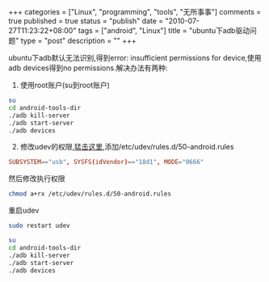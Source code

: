 +++
categories = ["Linux", "programming", "tools", "无所事事"]
comments = true
published = true
status = "publish"
date = "2010-07-27T11:23:22+08:00"
tags = ["android", "Linux"]
title = "ubuntu下adb驱动问题"
type = "post"
description = ""
+++


ubuntu下adb默认无法识别,得到error: insufficient permissions for device,使用adb devices得到no permissions.解决办法有两种:

1. 使用root账户(su到root账户)

```sh
su
cd android-tools-dir
./adb kill-server
./adb start-server
./adb devices
```

2. 修改udev的权限,<a href="http://bradchow.wordpress.com/2009/02/16/adb-on-windows-and-ubuntu-linux/" target="_blank">猛击这里</a>,添加/etc/udev/rules.d/50-android.rules

```conf
SUBSYSTEM=="usb", SYSFS(idVendor)=="18d1", MODE="0666"
```

然后修改执行权限

```sh
chmod a+rx /etc/udev/rules.d/50-android.rules
```

重启udev

```sh
sudo restart udev
```

```sh
su
cd android-tools-dir
./adb kill-server
./adb start-server
./adb devices
```
<!--more-->